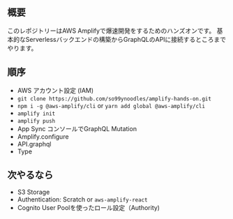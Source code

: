 ## 概要
このレポジトリーはAWS Amplifyで爆速開発をするためのハンズオンです。
基本的なServerlessバックエンドの構築からGraphQLのAPIに接続するところまでやります。

## 順序
- AWS アカウント設定 (IAM)
- `git clone https://github.com/so99ynoodles/amplify-hands-on.git`
- `npm i -g @aws-amplify/cli` or `yarn add global @aws-amplify/cli`
- `amplify init`
- `amplify push`
- App Sync コンソールでGraphQL Mutation
- Amplify.configure
- API.graphql
- Type

## 次やるなら
- S3 Storage
- Authentication: Scratch or `aws-amplify-react` 
- Cognito User Poolを使ったロール設定（Authority)
